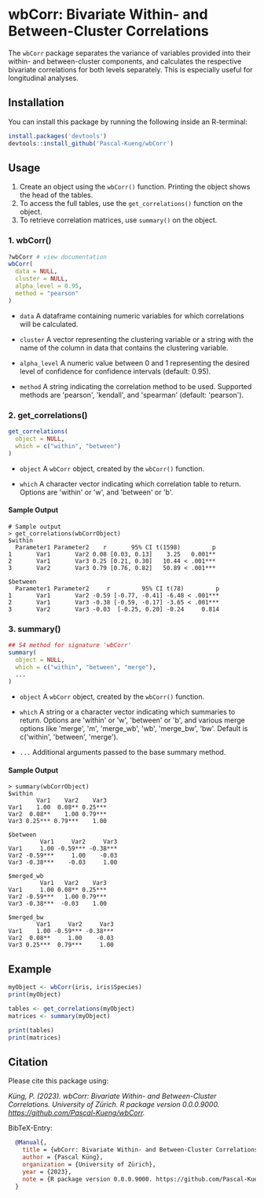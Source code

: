# wbCorr: Bivariate Within- and Between-Cluster Correlations

The `wbCorr` package separates the variance of variables provided 
into their within- and between-cluster components, and calculates the respective 
bivariate correlations for both levels separately. This is especially useful
for longitudinal analyses.  

## Installation
You can install this package by running the following inside an R-terminal:

``` R
install.packages('devtools')
devtools::install_github('Pascal-Kueng/wbCorr')
```

## Usage
1. Create an object using the `wbCorr()` function. Printing the object shows the head of the tables.  
2. To access the full tables, use the `get_correlations()` function on the object. 
3. To retrieve correlation matrices, use `summary()` on the object.  

### 1. wbCorr()
```R
?wbCorr # view documentation
wbCorr(
  data = NULL, 
  cluster = NULL, 
  alpha_level = 0.95, 
  method = "pearson"
)
```
- `data` A dataframe containing numeric variables for which correlations will be calculated.  
- `cluster`	A vector representing the clustering variable or a string with the name of the column in data that contains the clustering variable. 

- `alpha_level`	A numeric value between 0 and 1 representing the desired level of confidence for confidence intervals (default: 0.95).  

- `method`	A string indicating the correlation method to be used. Supported methods are 'pearson', 'kendall', and 'spearman' (default: 'pearson').  

### 2. get_correlations()
```R
get_correlations(
  object = NULL, 
  which = c("within", "between")
)
```
- `object` A `wbCorr` object, created by the `wbCorr()` function.  

- `which` A character vector indicating which correlation table to return. Options are 'within' or 'w', and 'between' or 'b'.
#### Sample Output
``` 
# Sample output
> get_correlations(wbCorrObject)
$within
  Parameter1 Parameter2    r       95% CI t(1598)         p
1       Var1       Var2 0.08 [0.03, 0.13]    3.25   0.001**
2       Var1       Var3 0.25 [0.21, 0.30]   10.44 < .001***
3       Var2       Var3 0.79 [0.76, 0.82]   50.89 < .001***

$between
  Parameter1 Parameter2     r         95% CI t(78)         p
1       Var1       Var2 -0.59 [-0.77, -0.41] -6.48 < .001***
2       Var1       Var3 -0.38 [-0.59, -0.17] -3.65 < .001***
3       Var2       Var3 -0.03  [-0.25, 0.20] -0.24     0.814
```

### 3. summary()
```R
## S4 method for signature 'wbCorr'
summary(
  object = NULL, 
  which = c("within", "between", "merge"), 
  ...
)
```
- `object` A `wbCorr` object, created by the `wbCorr()` function.  

- `which` A string or a character vector indicating which summaries to return. Options are 'within' or 'w', 'between' or 'b', and various merge options like 'merge', 'm', 'merge_wb', 'wb', 'merge_bw', 'bw'. Default is c('within', 'between', 'merge').  

- `...` Additional arguments passed to the base summary method.  

#### Sample Output
```
> summary(wbCorrObject)
$within
        Var1    Var2    Var3
Var1    1.00  0.08** 0.25***
Var2  0.08**    1.00 0.79***
Var3 0.25*** 0.79***    1.00

$between
         Var1     Var2     Var3
Var1     1.00 -0.59*** -0.38***
Var2 -0.59***     1.00    -0.03
Var3 -0.38***    -0.03     1.00

$merged_wb
         Var1   Var2    Var3
Var1     1.00 0.08** 0.25***
Var2 -0.59***   1.00 0.79***
Var3 -0.38***  -0.03    1.00

$merged_bw
        Var1     Var2     Var3
Var1    1.00 -0.59*** -0.38***
Var2  0.08**     1.00    -0.03
Var3 0.25***  0.79***     1.00

```

## Example
```R
myObject <- wbCorr(iris, iris$Species)
print(myObject) 

tables <- get_correlations(myObject)
matrices <- summary(myObject)

print(tables)
print(matrices)
```

## Citation
Please cite this package using:

*Küng, P. (2023). wbCorr: Bivariate Within- and Between-Cluster Correlations. University of Zürich. R package version 0.0.0.9000. https://github.com/Pascal-Kueng/wbCorr.*

BibTeX-Entry:
```BibTeX
  @Manual{,
    title = {wbCorr: Bivariate Within- and Between-Cluster Correlations},
    author = {Pascal Küng},
    organization = {University of Zürich},
    year = {2023},
    note = {R package version 0.0.0.9000. https://github.com/Pascal-Kueng/wbCorr},
  }
  ```
